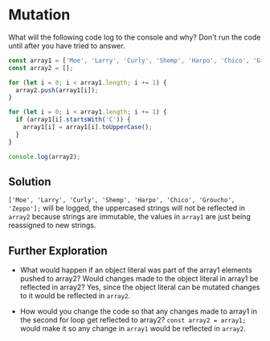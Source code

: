 # Mutation
What will the following code log to the console and why? Don't run the code until after you have tried to answer.

```js
const array1 = ['Moe', 'Larry', 'Curly', 'Shemp', 'Harpo', 'Chico', 'Groucho', 'Zeppo'];
const array2 = [];

for (let i = 0; i < array1.length; i += 1) {
  array2.push(array1[i]);
}

for (let i = 0; i < array1.length; i += 1) {
  if (array1[i].startsWith('C')) {
    array1[i] = array1[i].toUpperCase();
  }
}

console.log(array2);
```

## Solution
`['Moe', 'Larry', 'Curly', 'Shemp', 'Harpo', 'Chico', 'Groucho', 'Zeppo'];` will be logged, the uppercased strings will not be reflected in `array2` because strings are immutable, the values in `array1` are just being reassigned to new strings.

## Further Exploration
- What would happen if an object literal was part of the array1 elements pushed to array2? Would changes made to the object literal in array1 be reflected in array2?
Yes, since the object literal can be mutated changes to it would be reflected in `array2`.

- How would you change the code so that any changes made to array1 in the second for loop get reflected to array2?
`const array2 = array1;` would make it so any change in `array1` would be reflected in `array2`.